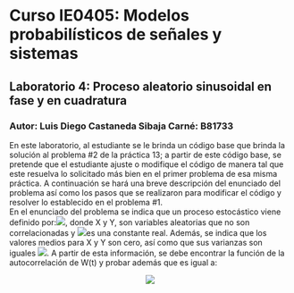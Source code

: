 # Curso IE0405: Modelos probabilísticos de señales y sistemas
## Laboratorio 4: Proceso aleatorio sinusoidal en fase y en cuadratura 
### Autor: Luis Diego Castaneda Sibaja    Carné: B81733

  En este laboratorio, al estudiante se le brinda un código base que brinda la solución al problema #2 de la práctica 13; a partir de este código base, se pretende que el estudiante ajuste o modifique el código de manera tal que este resuelva lo solicitado más bien en el primer problema de esa misma práctica. A continuación se hará una breve descripción del enunciado del problema así como los pasos que se realizaron para modificar el código y resolver lo establecido en el problema #1. <br/>
  En el enunciado del problema se indica que un proceso estocástico viene definido por:<img src="https://render.githubusercontent.com/render/math?math=W(t) = Xcos(\omega_{0}t) \sum Ysin(\omega_{0}t)">, donde X y Y, son variables aleatorias que no son correlacionadas y <img src="https://render.githubusercontent.com/render/math?math=\omega_{0}">es una constante real. Además, se indica que los valores medios para X y Y son cero, así como que sus varianzas son iguales <img src="https://render.githubusercontent.com/render/math?math=\sigma_{X}^2 = \sigma_{Y}^2 = \sigma^2">. A partir de esta información, se debe encontrar la función de la autocorrelación de W(t) y probar además que es igual a: <br/>
  <p align="center">
    <img src="https://render.githubusercontent.com/render/math?math=R_{ww} = \sigma^2cos(\omega_{0}\tau)"> 
  </p>
  
  
